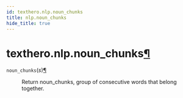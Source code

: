```yaml
---
id: texthero.nlp.noun_chunks
title: nlp.noun_chunks
hide_title: true
---
```


<div>
<div class="section" id="texthero-nlp-noun-chunks">
<h1>texthero.nlp.noun_chunks<a class="headerlink" href="#texthero-nlp-noun-chunks" title="Permalink to this headline">¶</a></h1>
<dl class="py function">
<dt id="texthero.nlp.noun_chunks">
<code class="sig-name descname">noun_chunks</code><span class="sig-paren">(</span><em class="sig-param"><span class="n">s</span></em><span class="sig-paren">)</span><a class="headerlink" href="#texthero.nlp.noun_chunks" title="Permalink to this definition">¶</a></dt>
<dd><p>Return noun_chunks, group of consecutive words that belong together.</p>
</dd></dl>
</div>
</div>